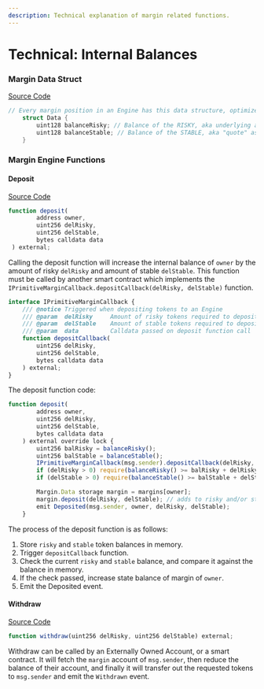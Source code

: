 ```yaml
---
description: Technical explanation of margin related functions.
---
```


# Technical: Internal Balances

### Margin Data Struct

[Source Code](https://github.com/primitivefinance/primitive-v2-core/blob/main/contracts/libraries/Margin.sol)

```go
// Every margin position in an Engine has this data structure, optimized for 1 storage slot.
    struct Data {
        uint128 balanceRisky; // Balance of the RISKY, aka underlying asset.
        uint128 balanceStable; // Balance of the STABLE, aka "quote" asset, a stablecoin.
    }
```

### Margin Engine Functions

#### Deposit

[Source Code](https://github.com/primitivefinance/primitive-v2-core/blob/0fdb11272fcb423b32be5a260f73e36977c43c86/contracts/PrimitiveEngine.sol#L149-L160)

```javascript
function deposit(
        address owner,
        uint256 delRisky,
        uint256 delStable,
        bytes calldata data
 ) external;
```

Calling the deposit function will increase the internal balance of `owner` by the amount of risky `delRisky` and amount of stable `delStable`. This function must be called by another smart contract which implements the `IPrimitiveMarginCallback.depositCallback(delRisky, delStable)` function.

```javascript
interface IPrimitiveMarginCallback {
    /// @notice Triggered when depositing tokens to an Engine
    /// @param  delRisky     Amount of risky tokens required to deposit to risky margin balance
    /// @param  delStable    Amount of stable tokens required to deposit to stable margin balance
    /// @param  data         Calldata passed on deposit function call
    function depositCallback(
        uint256 delRisky,
        uint256 delStable,
        bytes calldata data
    ) external;
}
```

The deposit function code:

```javascript
function deposit(
        address owner,
        uint256 delRisky,
        uint256 delStable,
        bytes calldata data
    ) external override lock {
        uint256 balRisky = balanceRisky();
        uint256 balStable = balanceStable();
        IPrimitiveMarginCallback(msg.sender).depositCallback(delRisky, delStable, data); // receive tokens
        if (delRisky > 0) require(balanceRisky() >= balRisky + delRisky, "Not enough risky");
        if (delStable > 0) require(balanceStable() >= balStable + delStable, "Not enough stable");

        Margin.Data storage margin = margins[owner];
        margin.deposit(delRisky, delStable); // adds to risky and/or stable token balances
        emit Deposited(msg.sender, owner, delRisky, delStable);
    }
```



The process of the deposit function is as follows:

1. Store `risky` and `stable` token balances in memory.
2. Trigger `depositCallback` function.
3. Check the current `risky` and `stable` balance, and compare it against the balance in memory.
4. If the check passed, increase state balance of margin of `owner`.
5. Emit the Deposited event.

#### Withdraw

[Source Code](https://github.com/primitivefinance/primitive-v2-core/blob/6b54e1e203ab6c4dd4d3e6def6eb971e897bc4af/contracts/PrimitiveEngine.sol#L169-L174)

```javascript
function withdraw(uint256 delRisky, uint256 delStable) external;
```

Withdraw can be called by an Externally Owned Account, or a smart contract. It will fetch the `margin` account of `msg.sender`, then reduce the balance of their account, and finally it will transfer out the requested tokens to `msg.sender` and emit the `Withdrawn` event.

